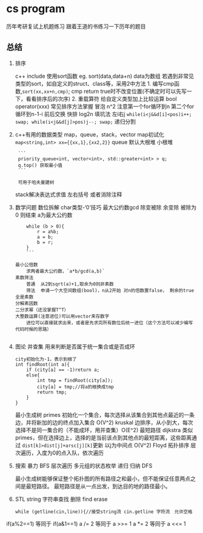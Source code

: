 # cs program
历年考研复试上机题练习
跟着王道的书练习一下历年的题目

## 总结

1. 排序

    c++ 
        include<algorithm>
        使用sort函数 eg. sort(data,data+n)  data为数组
        若遇到非常见类型的sort，如自定义的struct、class等，采用2中方法
        1. 编写cmp函数,`sort(xx,xx+n,cmp)`;
        cmp return true时不改变位置(不确定时可以先写一下，看看排序后的次序)
        2. 重载算符
        给自定义类型加上比较运算
        bool operator<opt>(xxx)
    常见排序方法掌握
        冒泡 n^2 注意第一个for循环到n
                    第二个for循环到n-1-i
                    前后交换
        快排 log2n 填坑法 左i右j
        ```
                while(i<j&&d[i]<pos)i++;
                swap;
                while(i<j&&d[j]>pos)j--;
                swap;
        ```
            递归分割

2. c++有用的数据类型
    map，queue，stack，vector
    map初试化 `map<string,int> xx={{xx,1},{xx2,2}}`
    queue 默认大根堆 
        小根堆 

        ```
        priority_queue<int, vector<int>, std::greater<int> > q;
        q.top() 获取最小值
        ```

        可用于哈夫曼建树
    stack解决表达式求值 左右括号 或者消除注释
3. 数学问题
    数位拆解 char类型-‘0’技巧
    最大公约数gcd 除变被除 余变除 被除为0 则结束 a为最大公约数

    ```
        while (b > 0){
			r = a%b;
			a = b;
			b = r;
		}
        ```

    最小公倍数 
        求两者最大公约数，`a*b/gcd(a,b)`
    素数筛法
        普通  从2到sqrt(a)+1,取余为0则非素数
        筛法  申请一个大空间数组(bool)，n从2开始 对n的倍数置false， 剩余的true全是素数
    分解素因数
    二分求幂（还没掌握T^T）
    大整数运算(注意进位)可以用vector来存数字
        进位可以直接就求出来，或者是先求完所有数位后统一进位（这个方法可以减少编写代码时候的思路）
        
4. 图论
    并查集 用来判断是否属于统一集合或是否成环

    ```
    city初始化为-1，表示到根了
    int findRoot(int a){
        if (city[a] == -1)return a;
        else{
            int tmp = findRoot(city[a]);
            city[a] = tmp;//将a的根换成tmp
            return tmp;
        }
    }
    ```

    最小生成树 
        primes 初始化一个集合，每次选择从该集合到其他点最近的一条边，并将新加的边的终点加入集合 O(V^2)
        kruskal 边排序，从小到大，每次选择不是同一集合的（不能成环，用并查集）O(E^2)
    最短路径
        dijkstra  类似primes，但在选择边上，选择的是当前该点到其他点的最短距离，这些距离通过
        `dist[k]>dist[j]+arsc[j][k]`更新  以j为中间点 O(V^2)
        Floyd 
    拓扑排序 层次遍历，入度为0的点入队，依次遍历
5. 搜索
    暴力
    BFS 层次遍历 多元组的状态枚举
    递归  归纳
    DFS


    最小生成树能够保证整个拓扑图的所有路径之和最小，但不能保证任意两点之间是最短路径。
    最短路径是从一点出发，到达目的地的路径最小。
6. STL
    string  字符串查找 删除
            find erase
    
    ```
    while (getline(cin,line)){//接受string流 cin.getline 字符流　允许空格
    ```

if(a%2==1) 等同于 if(a&1==1)
a /= 2 等同于 a >>= 1
a *= 2 等同于 a <<= 1